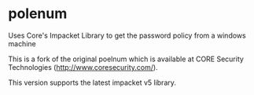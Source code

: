 # polenum
Uses Core's Impacket Library to get the password policy from a windows machine

This is a fork of the original poelnum which is available at CORE Security Technologies (http://www.coresecurity.com/).

This version supports the latest impacket v5 library.
